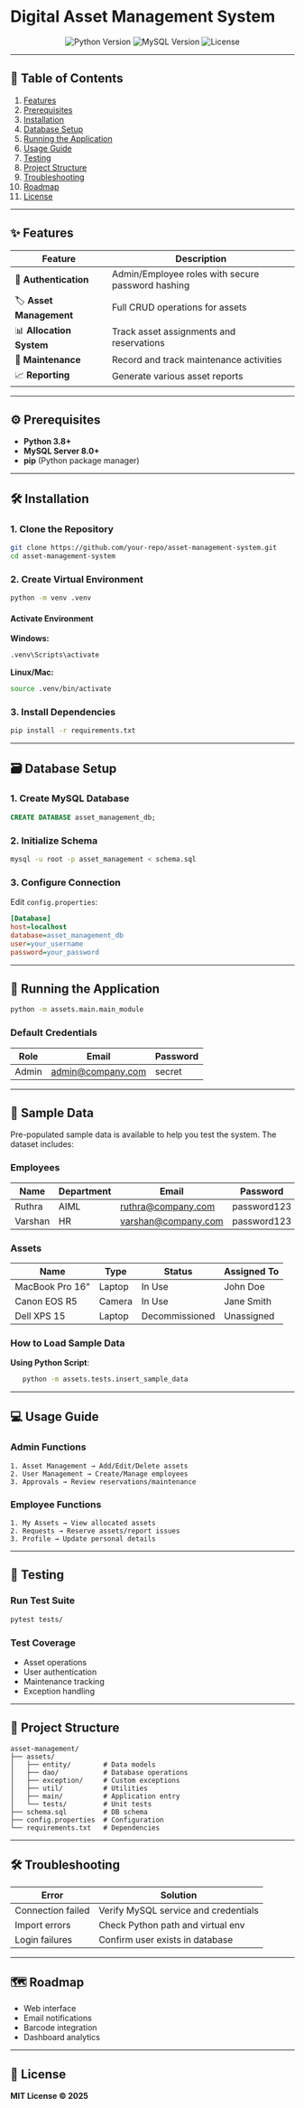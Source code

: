 # Digital Asset Management System

<div align="center">
  <img src="https://img.shields.io/badge/Python-3.8%2B-blue" alt="Python Version">
  <img src="https://img.shields.io/badge/MySQL-8.0%2B-orange" alt="MySQL Version">
  <img src="https://img.shields.io/badge/License-MIT-green" alt="License">
</div>

---

## 📌 Table of Contents
1. [Features](#-features)
2. [Prerequisites](#-prerequisites)
3. [Installation](#-installation)
4. [Database Setup](#-database-setup)
5. [Running the Application](#-running-the-application)
6. [Usage Guide](#-usage-guide)
7. [Testing](#-testing)
8. [Project Structure](#-project-structure)
9. [Troubleshooting](#-troubleshooting)
10. [Roadmap](#-roadmap)
11. [License](#-license)

---

## ✨ Features

| Feature              | Description                                      |
|----------------------|--------------------------------------------------|
| 🔐 **Authentication** | Admin/Employee roles with secure password hashing |
| 🏷️ **Asset Management** | Full CRUD operations for assets                  |
| 📊 **Allocation System** | Track asset assignments and reservations        |
| 🔧 **Maintenance**     | Record and track maintenance activities         |
| 📈 **Reporting**       | Generate various asset reports                  |

---

## ⚙️ Prerequisites

- **Python 3.8+**
- **MySQL Server 8.0+**
- **pip** (Python package manager)

---

## 🛠️ Installation

### 1. Clone the Repository
```bash
git clone https://github.com/your-repo/asset-management-system.git
cd asset-management-system
```

### 2. Create Virtual Environment
```bash
python -m venv .venv
```

#### Activate Environment

**Windows:**
```cmd
.venv\Scripts\activate
```

**Linux/Mac:**
```bash
source .venv/bin/activate
```

### 3. Install Dependencies
```bash
pip install -r requirements.txt
```

---

## 🗃️ Database Setup

### 1. Create MySQL Database
```sql
CREATE DATABASE asset_management_db;
```

### 2. Initialize Schema
```bash
mysql -u root -p asset_management < schema.sql
```

### 3. Configure Connection

Edit `config.properties`:

```ini
[Database]
host=localhost
database=asset_management_db
user=your_username
password=your_password
```

---

## 🚀 Running the Application

```bash
python -m assets.main.main_module
```

### Default Credentials

| Role   | Email              | Password |
|--------|--------------------|----------|
| Admin  | admin@company.com  | secret   |

---
## 📂 Sample Data

Pre-populated sample data is available to help you test the system. The dataset includes:

### Employees
| Name    | Department | Email                   | Password   | Role    |
|---------|------------|-------------------------|------------|---------|
| Ruthra  | AIML       | ruthra@company.com    | password123| Employee|
| Varshan | HR         | varshan@company.com  | password123| Employee|

### Assets
| Name             | Type    | Status           | Assigned To     |
|------------------|---------|------------------|-----------------|
| MacBook Pro 16"  | Laptop  | In Use           | John Doe        |
| Canon EOS R5     | Camera  | In Use           | Jane Smith      |
| Dell XPS 15      | Laptop  | Decommissioned   | Unassigned      |

### How to Load Sample Data

**Using Python Script**:
```bash
   python -m assets.tests.insert_sample_data
````
--- 

## 💻 Usage Guide

### Admin Functions

```
1. Asset Management → Add/Edit/Delete assets  
2. User Management → Create/Manage employees  
3. Approvals → Review reservations/maintenance  
```

### Employee Functions
```
1. My Assets → View allocated assets  
2. Requests → Reserve assets/report issues  
3. Profile → Update personal details  
```

---

## 🧪 Testing

### Run Test Suite
```bash
pytest tests/
```

### Test Coverage
- Asset operations
- User authentication
- Maintenance tracking
- Exception handling

---

## 📂 Project Structure

```
asset-management/
├── assets/
│   ├── entity/        # Data models
│   ├── dao/           # Database operations
│   ├── exception/     # Custom exceptions
│   ├── util/          # Utilities
│   ├── main/          # Application entry
│   └── tests/         # Unit tests
├── schema.sql         # DB schema
├── config.properties  # Configuration
└── requirements.txt   # Dependencies
```

---

## 🛠 Troubleshooting

| Error              | Solution                               |
|--------------------|----------------------------------------|
| Connection failed  | Verify MySQL service and credentials   |
| Import errors      | Check Python path and virtual env      |
| Login failures     | Confirm user exists in database        |

---

## 🗺 Roadmap

- Web interface
- Email notifications
- Barcode integration
- Dashboard analytics

---

## 📜 License

**MIT License © 2025**
